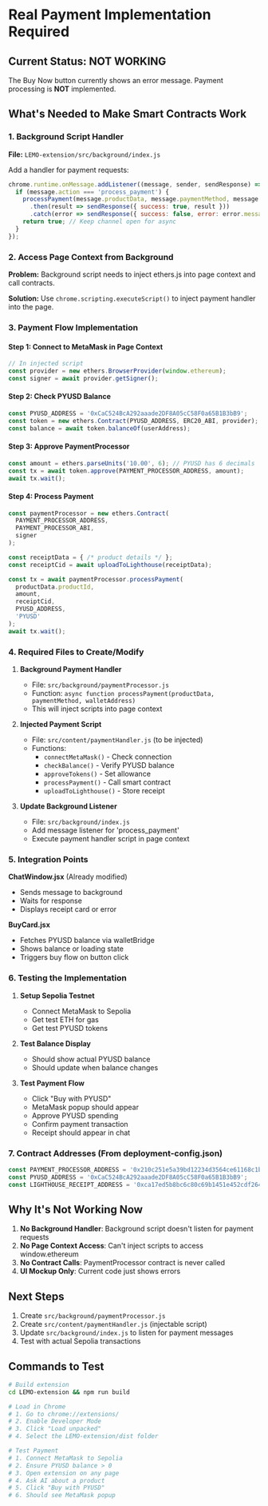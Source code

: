 # Real Payment Implementation Required

## Current Status: NOT WORKING
The Buy Now button currently shows an error message. Payment processing is **NOT** implemented.

## What's Needed to Make Smart Contracts Work

### 1. Background Script Handler
**File:** `LEMO-extension/src/background/index.js`

Add a handler for payment requests:

```javascript
chrome.runtime.onMessage.addListener((message, sender, sendResponse) => {
  if (message.action === 'process_payment') {
    processPayment(message.productData, message.paymentMethod, message.walletAddress)
      .then(result => sendResponse({ success: true, result }))
      .catch(error => sendResponse({ success: false, error: error.message }));
    return true; // Keep channel open for async
  }
});
```

### 2. Access Page Context from Background
**Problem:** Background script needs to inject ethers.js into page context and call contracts.

**Solution:** Use `chrome.scripting.executeScript()` to inject payment handler into the page.

### 3. Payment Flow Implementation

#### Step 1: Connect to MetaMask in Page Context
```javascript
// In injected script
const provider = new ethers.BrowserProvider(window.ethereum);
const signer = await provider.getSigner();
```

#### Step 2: Check PYUSD Balance
```javascript
const PYUSD_ADDRESS = '0xCaC524BcA292aaade2DF8A05cC58F0a65B1B3bB9';
const token = new ethers.Contract(PYUSD_ADDRESS, ERC20_ABI, provider);
const balance = await token.balanceOf(userAddress);
```

#### Step 3: Approve PaymentProcessor
```javascript
const amount = ethers.parseUnits('10.00', 6); // PYUSD has 6 decimals
const tx = await token.approve(PAYMENT_PROCESSOR_ADDRESS, amount);
await tx.wait();
```

#### Step 4: Process Payment
```javascript
const paymentProcessor = new ethers.Contract(
  PAYMENT_PROCESSOR_ADDRESS,
  PAYMENT_PROCESSOR_ABI,
  signer
);

const receiptData = { /* product details */ };
const receiptCid = await uploadToLighthouse(receiptData);

const tx = await paymentProcessor.processPayment(
  productData.productId,
  amount,
  receiptCid,
  PYUSD_ADDRESS,
  'PYUSD'
);
await tx.wait();
```

### 4. Required Files to Create/Modify

1. **Background Payment Handler**
   - File: `src/background/paymentProcessor.js`
   - Function: `async function processPayment(productData, paymentMethod, walletAddress)`
   - This will inject scripts into page context

2. **Injected Payment Script**
   - File: `src/content/paymentHandler.js` (to be injected)
   - Functions:
     - `connectMetaMask()` - Check connection
     - `checkBalance()` - Verify PYUSD balance
     - `approveTokens()` - Set allowance
     - `processPayment()` - Call smart contract
     - `uploadToLighthouse()` - Store receipt

3. **Update Background Listener**
   - File: `src/background/index.js`
   - Add message listener for 'process_payment'
   - Execute payment handler script in page context

### 5. Integration Points

**ChatWindow.jsx** (Already modified)
- Sends message to background
- Waits for response
- Displays receipt card or error

**BuyCard.jsx**
- Fetches PYUSD balance via walletBridge
- Shows balance or loading state
- Triggers buy flow on button click

### 6. Testing the Implementation

1. **Setup Sepolia Testnet**
   - Connect MetaMask to Sepolia
   - Get test ETH for gas
   - Get test PYUSD tokens

2. **Test Balance Display**
   - Should show actual PYUSD balance
   - Should update when balance changes

3. **Test Payment Flow**
   - Click "Buy with PYUSD"
   - MetaMask popup should appear
   - Approve PYUSD spending
   - Confirm payment transaction
   - Receipt should appear in chat

### 7. Contract Addresses (From deployment-config.json)

```javascript
const PAYMENT_PROCESSOR_ADDRESS = '0x210c251e5a39bd12234d3564ce61168c1bec5922';
const PYUSD_ADDRESS = '0xCaC524BcA292aaade2DF8A05cC58F0a65B1B3bB9';
const LIGHTHOUSE_RECEIPT_ADDRESS = '0xca17ed5b8bc6c80c69b1451e452cdf26453755b5';
```

## Why It's Not Working Now

1. **No Background Handler**: Background script doesn't listen for payment requests
2. **No Page Context Access**: Can't inject scripts to access window.ethereum
3. **No Contract Calls**: PaymentProcessor contract is never called
4. **UI Mockup Only**: Current code just shows errors

## Next Steps

1. Create `src/background/paymentProcessor.js`
2. Create `src/content/paymentHandler.js` (injectable script)
3. Update `src/background/index.js` to listen for payment messages
4. Test with actual Sepolia transactions

## Commands to Test

```bash
# Build extension
cd LEMO-extension && npm run build

# Load in Chrome
# 1. Go to chrome://extensions/
# 2. Enable Developer Mode
# 3. Click "Load unpacked"
# 4. Select the LEMO-extension/dist folder

# Test Payment
# 1. Connect MetaMask to Sepolia
# 2. Ensure PYUSD balance > 0
# 3. Open extension on any page
# 4. Ask AI about a product
# 5. Click "Buy with PYUSD"
# 6. Should see MetaMask popup
```

